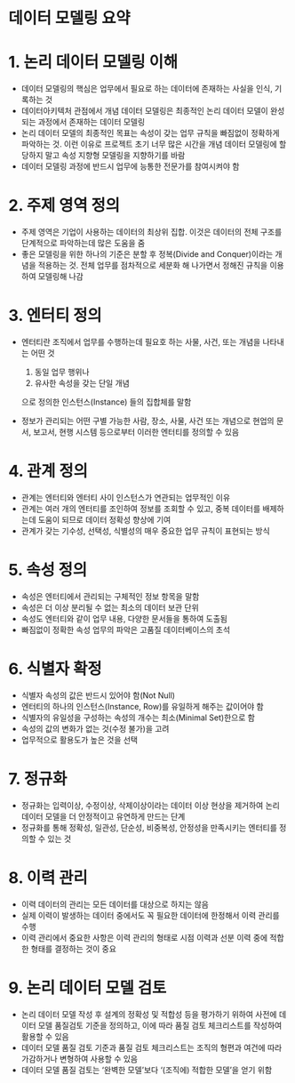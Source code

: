 # 데이터 모델링 요약

# 1. 논리 데이터 모델링 이해

- 데이터 모델링의 핵심은 업무에서 필요로 하는 데이터에 존재하는 사실을 인식, 기록하는 것
- 데이터아키텍처 관점에서 개념 데이터 모델링은 최종적인 논리 데이터 모델이 완성되는 과정에서 존재하는 데이터 모델링
- 논리 데이터 모델의 최종적인 목표는 속성이 갖는 업무 규칙을 빠짐없이 정확하게 파악하는 것. 이런 이유로 프로젝트 초기 너무 많은 시간을 개념 데이터 모델링에 할당하지 말고 속성 지향형 모델링을 지향하기를 바람
- 데이터 모델링 과정에 반드시 업무에 능통한 전문가를 참여시켜야 함

# 2. 주제 영역 정의

- 주제 영역은 기업이 사용하는 데이터의 최상위 집합. 이것은 데이터의 전체 구조를 단계적으로 파악하는데 많은 도움을 줌
- 좋은 모델링을 위한 하나의 기준은 분할 후 정복(Divide and Conquer)이라는 개념을 적용하는 것. 전체 업무를 점차적으로 세분화 해 나가면서 정해진 규칙을 이용하여 모델링해 나감

# 3. 엔터티 정의

- 엔터티란 조직에서 업무를 수행하는데 필요호 하는 사물, 사건, 또는 개념을 나타내는 어떤 것
    1. 동일 업무 행위나
    2. 유사한 속성을 갖는 단일 개념
    
    으로 정의한 인스턴스(Instance) 들의 집합체를 말함
    
- 정보가 관리되는 어떤 구별 가능한 사람, 장소, 사물, 사건 또는 개념으로 현업의 문서, 보고서, 현행 시스템 등으로부터 이러한 엔터티를 정의할 수 있음

# 4. 관계 정의

- 관계는 엔터티와 엔터티 사이 인스턴스가 연관되는 업무적인 이유
- 관계는 여러 개의 엔터티를 조인하여 정보를 조회할 수 있고, 중복 데이터를 배제하는데 도움이 되므로 데이터 정확성 향상에 기여
- 관계가 갖는 기수성, 선택성, 식별성의 매우 중요한 업무 규칙이 표현되는 방식

# 5. 속성 정의

- 속성은 엔터티에서 관리되는 구체적인 정보 항목을 말함
- 속성은 더 이상 분리될 수 없는 최소의 데이터 보관 단위
- 속성도 엔터티와 같이 업무 내용, 다양한 문서들을 통하여 도출됨
- 빠짐없이 정확한 속성 업무의 파악은 고품질 데이터베이스의 초석

# 6. 식별자 확정

- 식별자 속성의 값은 반드시 있어야 함(Not Null)
- 엔터티의 하나의 인스턴스(Instance, Row)를 유일하게 해주는 값이어야 함
- 식별자의 유일성을 구성하는 속성의 개수는 최소(Minimal Set)한으로 함
- 속성의 값의 변화가 없는 것(수정 불가)을 고려
- 업무적으로 활용도가 높은 것을 선택

# 7. 정규화

- 정규화는 입력이상, 수정이상, 삭제이상이라는 데이터 이상 현상을 제거하여 논리 데이터 모델을 더 안정적이고 유연하게 만드는 단계
- 정규화를 통해 정확성, 일관성, 단순성, 비중복성, 안정성을 만족시키는 엔터티를 정의할 수 있는 것

# 8. 이력 관리

- 이력 데이터의 관리는 모든 데이터를 대상으로 하지는 않음
- 실제 이력이 발생하는 데이터 중에서도 꼭 필요한 데이터에 한정해서 이력 관리를 수행
- 이력 관리에서 중요한 사항은 이력 관리의 형태로 시점 이력과 선분 이력 중에 적합한 형태를 결정하는 것이 중요

# 9. 논리 데이터 모델 검토

- 논리 데이터 모델 작성 후 설계의 정확성 및 적합성 등을 평가하기 위하여 사전에 데이터 모델 품질검토 기준을 정의하고, 이에 따라 품질 검토 체크리스트를 작성하여 활용할 수 있음
- 데이터 모델 품질 검토 기준과 품질 검토 체크리스트는 조직의 형편과 여건에 따라 가감하거나 변형하여 사용할 수 있음
- 데이터 모델 품질 검토는 ‘완벽한 모델’보다 ‘(조직에) 적합한 모델’을 얻기 위함